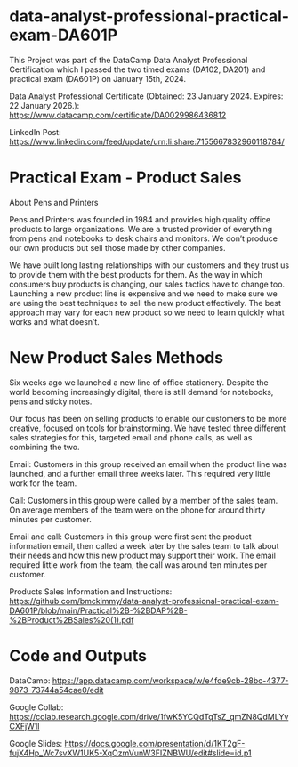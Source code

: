 # data-analyst-professional-practical-exam-DA601P
This Project was part of the DataCamp Data Analyst Professional Certification which I passed the two timed exams (DA102, DA201) and practical exam (DA601P) on January 15th, 2024.

Data Analyst Professional Certificate (Obtained: 23 January 2024. Expires: 22 January 2026.): https://www.datacamp.com/certificate/DA0029986436812  

LinkedIn Post: https://www.linkedin.com/feed/update/urn:li:share:7155667832960118784/

# Practical Exam - Product Sales
About Pens and Printers

Pens and Printers was founded in 1984 and provides high quality office products to large organizations. We are a trusted provider of everything from pens and notebooks to desk chairs and monitors. We don’t produce our own products but sell those made by other companies.

We have built long lasting relationships with our customers and they trust us to provide them with the best products for them. As the way in which consumers buy products is changing, our sales tactics have to change too. Launching a new product line is expensive and we need to make sure we are using the best techniques to sell the new product effectively. The best approach may vary for each new product so we need to learn quickly what works and what doesn’t.

# New Product Sales Methods

Six weeks ago we launched a new line of office stationery. Despite the world becoming increasingly digital, there is still demand for notebooks, pens and sticky notes.

Our focus has been on selling products to enable our customers to be more creative, focused on tools for brainstorming. We have tested three different sales strategies for this, targeted email and phone calls, as well as combining the two.

Email: Customers in this group received an email when the product line was launched, and a further email three weeks later. This required very little work for the team.

Call: Customers in this group were called by a member of the sales team. On average members of the team were on the phone for around thirty minutes per customer.

Email and call: Customers in this group were first sent the product information email, then called a week later by the sales team to talk about their needs and how this new product may support their work. The email required little work from the team, the call was around ten minutes per customer.

Products Sales Information and Instructions: https://github.com/bmckimmy/data-analyst-professional-practical-exam-DA601P/blob/main/Practical%2B-%2BDAP%2B-%2BProduct%2BSales%20(1).pdf 

# Code and Outputs

DataCamp: https://app.datacamp.com/workspace/w/e4fde9cb-28bc-4377-9873-73744a54cae0/edit 

Google Collab: https://colab.research.google.com/drive/1fwK5YCQdTqTsZ_qmZN8QdMLYvCXFjW1l

Google Slides: https://docs.google.com/presentation/d/1KT2gF-fujX4Hp_Wc7svXW1UK5-XqOzmVunW3FIZNBWU/edit#slide=id.p1
